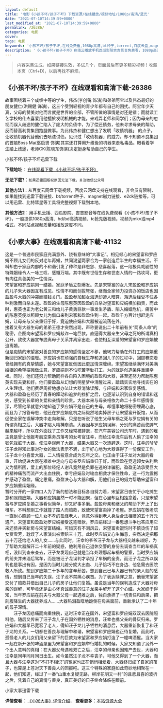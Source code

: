 ```yaml
---
layout: default
title: '电影《小孩不坏/孩子不坏》下载资源/在线播放/视频地址/1080p/高清/蓝光'
date: "2021-07-10T14:39:59+0800"
last_modified_at: "2021-07-10T14:39:59+0800"
permalink: /26386/
categories: 电影
cover:
tags: 电影
keywords: '小孩不坏/孩子不坏,在线免费看,1080p高清,bt种子,torrent,百度云盘,magnet,磁力链,迅雷下载资源'
description: '《小孩不坏/孩子不坏》在线云播放手机西瓜影院吉吉影音免费看，1080p高清bd/hd未删减完整版和tc抢先枪版，mkv/mp4格式，附带bt/torrent种子、magnet/磁力链、百度云盘、网盘资源迅雷下载链接'
---
```


>内容采集生成，如果链接失效，多试几个，页面最后有更多精彩视频！收藏本页（Ctrl+D)，以后再找不麻烦。


## 《小孩不坏/孩子不坏》在线观看和高清下载-26386

故事围绕着三个成绩中等的学生，伟杰(李创锐 饰演)和弟弟阿宝以及伟杰最好的朋友健仁(洪赐健 饰演)，这三个受到轻视的青少年都有自己的困扰。阿宝年少天真，父母的赞美对他而言就是世界的全部，不管所做的事情是对还是错；而就读工艺学校的伟杰喜爱用他擅於发明机械的才能，来戏弄老师和同学们；因为母亲的忽视而误入歧途的健仁陷入了庞大的负债中，为了偿还债务，他未寻求母亲的帮助，反而替高利贷集团跑腿做事。为此伟杰和健仁想出了发明「收债机器」 的点子，让收债机器代替他们去喷漆讨债。见识过「收债机器」的威力，却不知道不良集团的首脑Boss Ma(巫启贤 饰演)其实还打算用升级後的机器来走私毒品。眼看着学生踏上歧途，老师CK(陈晓东饰演)决定挺身帮助自己的学生。


小孩不坏/孩子不坏迅雷下载

**下载地址**： [在线观看下载 《小孩不坏/孩子不坏》](https://www.993dy.com//vod-detail-id-21795.html) 


**无法下载?**：`如果迅雷因版权原因无法下载，关注微信公众号 `

**其他方法1**：从百度云网盘下载视频，百度云网盘支持在线观看，非会员有限制，如果能找到迅雷下载链接、bt/torrent种子、magnet磁力链接、e2dk链接等，可以用迅雷、比特彗星等工具将完整视频下载到本地。

**其他方法2**：用手机云播、西瓜影院、吉吉影音等在线免费观看《小孩不坏/孩子不坏》，一般提供1080p高清、hd/bd高清视频、tc抢先版视频，视频为mkv或mp4格式，不同站点视频质量和播放速度不同。


## 《小家大事》在线观看和高清下载-41132

这是一个普通市民家庭充满意外、饶有意味的“大事记&rdquo;。相见倾心的宋望富和罗应娟不顾儿女们的反对老年再婚，共同渴望两家合为一家创造后半生的幸福生活。不料却由于家庭内部的不和谐引发了种种是非恩怨、悲喜起落，这一段极具戏剧性的特殊姻缘令人一咏三叹、感慨万端，其中既有世俗生存和世态人情的一路坎坷，更有向往真善美的一往情深。<br />宋望富和罗应娟刚一结婚，家庭矛盾立刻爆发。先是宋望富的女儿宋盈盈和罗应娟的儿子朱大器因互有成见、性情不和而剑拔弩张，继而全家倾力投资办的饭店也因盈盈与大器的冲突而赔钱关门。盈盈参加超女海选却遭人暗算，落选后经受不住各种刺激而自杀未遂。盈盈的生母陈惠英因盈盈的自杀对望富和应娟横加指责，而此时，惠英也正为老公黄三和给儿子黄勇巨款一事发生矛盾、陷入婚姻危机，痛苦中的陈惠英便以照顾女儿为借口来到宋家和盈盈住到一起。盈盈千方百计想赶走应娟，让母亲与父亲重归于好，竟迫使应娟和大器被迫流落在外。<br />接着又有大器生母的弟弟王德才突然出现，声称要说出二十年前有关“两条人命”的秘密，企图向宋望富和罗应娟敲诈一笔巨款，直逼得大器亲生父母之死的所谓真相公开，致使大器宣布脱离母子关系并离家出走，也使相互深爱的宋望富和罗应娟被迫离婚。<br />但是痴情的宋望富对善良的罗应娟的感情坚定不移，他竭力帮助在外打工的应娟重新回归家庭的温暖。罗应娟也在顽强的自我生存和追回儿子的过程中，回顾眷恋着曾经拥有的真挚情感，她与宋望富反倒因此更加情深缠绵。宋望富继续满怀对美满婚姻的希望摆摊做生意，罗应娟则不怕吃苦辛勤打工，为的就是创造条件重建幸福。同时，他们还努力帮助同样各自陷入困境的盈盈和大器，甚至还努力帮助陈惠英实现夫妻和好。他们要盈盈从幻想的明星梦中清醒过来，踏踏实实地寻找实在的人生理想。他们费尽周折地想办法让大器消除误解，与应娟和宋家恢复感情。<br />大器和盈盈在经历了青春的躁动和追梦的挫折之后，也逐渐认识到自身的错误和迷失，感受到长辈的关爱和亲情的珍贵。大器本来与母亲相依为命二十多年感情很深，尽管他早就意外地知道了罗应娟不是自己的生母，却懂事地将秘密埋藏心底，而且为了报答母恩，他还在罗应娟危机之际毅然地卖掉房子让宋望富开饭馆，从而促使全家在误解冲突中走向和解。只是在听说了他生父母车祸之死与罗应娟有关的所谓真相之后，大器才陷入精神崩溃。大器因与罗应娟误解、分别的痛苦而使脾气越来越坏，所以在外面找了工作又经常被辞退，在汽车美容公司洗车时，遇到的雇主竟是曾让他报考航空乘务员落考的女考官汪幸，而给汪幸洗车后有人偷了汪幸的钱包栽赃于大器，使汪幸误解了大器，结果大器又一次遭辞退。这时，汪幸的爷爷汪子龙得知此事对孙女的做法表示不满，出于好心地为大器谋得了一份保安工作。汪子龙十分喜爱大器，二人情投意合成为忘年之交。也正由于汪子龙对大器的看重，开始促进大器在艰难中走向与母亲罗应娟重归于好。而盈盈在竞选超女失利后又为情所困，爱上的那位经纪人谢凡竟然是负罪在逃的诈骗犯，盈盈无法承受巨大的精神痛苦而流产大出血住院，幸亏应娟及时输血相救才保住性命，这一行为震撼并感动了盈盈。痛定思痛，盈盈决心与大器和解，用他们自己的努力帮助宋望富和罗应娟重续姻缘。<br />暂时分开的一家四口人为了新的想法和目标各自努力着，宋望富日夜忙于小吃摊生意和照顾应娟。大器和应娟虽然一时不能团聚，但在心里却互相挂念着。只是宋望富与罗应娟复婚之事看似简单，却又好事多磨。盈盈母亲和继父的帮助下开上了出租车，不料想刚工作就撞了路人而赔款，致使宋望富卖掉了老屋。罗应娟在敬老院一直耐心照顾一位儿女不孝的孤怪老人，竟意外得到老人身后合法相赠的五十万元遗产。宋望富和盈盈劝罗应娟接受这笔赠款，罗应娟经过一番思想斗争也答应用它来还债并买新房与宋望富结婚。可惜天有不测风云，宋望富卖馄饨时不慎烫伤了超女贾雪芳，耽误了人家演出被索赔三十万。此时罗应娟又心生悔意，突然决定把那五十万还给老人的儿女&hellip;…与此同时，汪幸的爷爷汪子龙与大器相交越来越好，为了帮助大器解开二十年前的疑惑，他利用自己退休交警的身份去调查当年的车祸真相，没料到查来查去，汪子龙发现自己就是当年处理那起车祸的警察，当时罗应娟的前夫并未酒后驾车，而是被汪子龙误判才承担了车祸的全责。而汪子龙之所以误判也是事出有因，是因为当时儿媳分娩大出血、儿子恰巧不在身边、他急需去医院救人所致。想到罗应娟二十多年的含辛茹苦，想到自己已与大器已有的亲人般的感情，想到自己当年的失误，汪子龙不禁痛心疾首。为了表达赎罪之意，他替宋望富交付了赔款并借出自己儿子的房子让他们复婚。虽说是当年的误判造成了大器对母亲的误解，可毕竟还是由心怀真诚善意的汪子龙亲手解开了这个心结。大家终于得知，当年罗应娟在前夫与大器父母一起遇难之后，独自承担了一切责任和后果，把剖腹降生的大器抚养成人&hellip;…大器热泪盈眶地跪倒在母亲面前，重新承认了二十年的母子深情。<br />　　汪子龙因悲痛而病重住院，这时汪幸正在国外，宋望富和罗应娟双双去医院照料他。随后又传来了汪子龙儿子在国外牺牲的消息，汪幸也携父亲的骨灰归来。罗应娟和大器早已宽容了老人，得知汪子龙儿子牺牲的消息后，大器重新恢复了和汪子龙的关系。一切都在善良与理解中和谐，宋望富和罗应娟也正待复婚，而此时，孤怪老人的儿女们用父亲留下的巨款为宋望富和罗应娟打造了一幢啤酒屋。当大家一起在新开张的啤酒屋里为宋望富和罗应娟举行婚礼的时候，大家又知道了另外一个出人意料的真相：在大器父母遇难双亡之后，汪幸的母亲也因难产去世，大器和汪幸是同年同月同日出生。如今虽然汪子龙不幸丧子，可他又得到了一个大器，而且大器与汪幸这对&ldquo;不打不相识&rdquo;的冤家也正在悄悄相爱着，大器终归成了自家的孩子，也算是上苍对天下善良人的回报吧。这三个特殊的家庭如此奇妙地相聚在一起，他们知道，经过了一番&ldquo;山重水复疑无路，柳岸花明又一村&rdquo;的且悲且喜的波折之后，凭着自己的真情与善良，真正美好的日子终会降临在眼前。


小家大事迅雷下载

**详情查看**： [《小家大事》详情介绍](/movie/41132/)， **查看更多**：[本站资源大全](/movie/t/all/)

